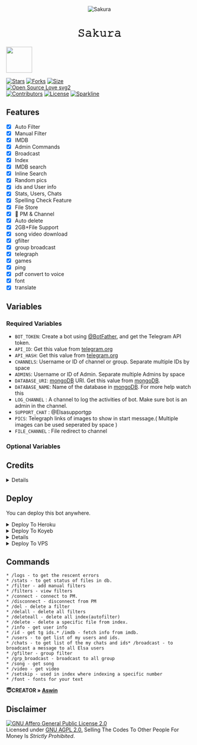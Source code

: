 <p align="center">
  <img src="https://telegra.ph/file/67a238112341dc2da77d9.jpg" alt="Sakura">
</p>
<h1 align="center">
  <b>𝚂𝚊𝚔𝚞𝚛𝚊</b>
</h1>

<a href="https://t.me/Unni0240">
  <img src="https://img.shields.io/badge/Join-blue?logo=telegram" width="70">

[![Stars](https://img.shields.io/github/stars/Devil-Botz/Elsa?style=flat-square&color=yellow)](https://github.com/Devil-Botz/Elsa/stargazers)
[![Forks](https://img.shields.io/github/forks/Devil-Botz/Elsa?style=flat-square&color=orange)](https://github.com/Devil-Botz/Elsa/fork)
[![Size](https://img.shields.io/github/repo-size/Devil-Botz/Elsa?style=flat-square&color=green)](https://github.com/Devil-Botz/Elsa)   
[![Open Source Love svg2](https://badges.frapsoft.com/os/v2/open-source.svg?v=103)](https://github.com/Devil-Botz/Elsa)   
[![Contributors](https://img.shields.io/github/contributors/Devil-Botz/Elsa?style=flat-square&color=green)](https://github.com/Devil-Botz/Elsa/graphs/contributors)
[![License](https://img.shields.io/badge/License-AGPL-blue)](https://github.com/Devil-Botz/Elsa/blob/main/LICENSE)
[![Sparkline](https://stars.medv.io/Devil-Botz/Elsa.svg)](https://stars.medv.io/Devil-Botz/Elsa)
## Features

- [x] Auto Filter
- [x] Manual Filter
- [x] IMDB
- [x] Admin Commands
- [x] Broadcast
- [x] Index
- [x] IMDB search
- [x] Inline Search
- [x] Random pics
- [x] ids and User info 
- [x] Stats, Users, Chats
- [x] Spelling Check Feature
- [x] File Store
- [x] 📂 PM & Channel 
- [x] Auto delete
- [x] 2GB+File Support
- [x] song video download
- [x] gfilter
- [x] group broadcast
- [x] telegraph
- [x] games
- [x] ping
- [x] pdf convert to voice
- [x] font
- [x] translate

## Variables

### Required Variables
* `BOT_TOKEN`: Create a bot using [@BotFather](https://telegram.dog/BotFather), and get the Telegram API token.
* `API_ID`: Get this value from [telegram.org](https://my.telegram.org/apps)
* `API_HASH`: Get this value from [telegram.org](https://my.telegram.org/apps)
* `CHANNELS`: Username or ID of channel or group. Separate multiple IDs by space
* `ADMINS`: Username or ID of Admin. Separate multiple Admins by space
* `DATABASE_URI`: [mongoDB](https://www.mongodb.com) URI. Get this value from [mongoDB](https://www.mongodb.com).
* `DATABASE_NAME`: Name of the database in [mongoDB](https://www.mongodb.com). For more help watch this 
* `LOG_CHANNEL` : A channel to log the activities of bot. Make sure bot is an admin in the channel.
* `SUPPORT_CHAT` : @Elsasupportgp
* `PICS`: Telegraph links of images to show in start message.( Multiple images can be used seperated by space )
* `FILE_CHANNEL` : File redirect to channel
### Optional Variables

## Credits
<details>

 Thanks To [Mahesh](https://github.com/Mahesh0253/Media-Search-bot) MediaSearch

 Thanks To [Subinps](https://github.com/subinps/Media-Search-bot) AutoFilter & Base repo
 
 Thanks To [Joelkb](https://github.com/Joelkb) Collaborator [Add Redirect feature,Error fixed, Add new features]

 Thanks To [Devil-Botz](https://github.com/Devil-Botz) Owner,Add more features 


</details>

## Deploy
You can deploy this bot anywhere.


<details><summary>Deploy To Heroku</summary>
<br>
<p>
<a href="https://heroku.com/deploy?template=https://github.com/Devil-Botz/Elsa">
  <img src="https://www.herokucdn.com/deploy/button.svg" alt="Deploy">
</a>
</p></details>

<details><summary>Deploy To Koyeb</summary>
<br>
<p>
<a href="https://app.koyeb.com/deploy?type=git&repository=github.com/Devil-Botz/Elsa&env[BOT_TOKEN]&env[API_ID]&env[API_HASH]&env[CHANNELS]&env[ADMINS]&env[PICS]&env[LOG_CHANNEL]&env[AUTH_CHANNEL]&env[CUSTOM_FILE_CAPTION]&env[DATABASE_URI]&env[DATABASE_NAME]&env[COLLECTION_NAME]=Telegram_files&env[SUPPORT_CHAT]&env[IMDB]=True&env[IMDB_TEMPLATE]&env[SINGLE_BUTTON]=True&env[AUTH_GROUPS]&env[P_TTI_SHOW_OFF]=True&run_command=python%20bot.py&branch=main&name=Elsa">
 <img src="https://www.koyeb.com/static/images/deploy/button.svg">
</p>
</details>
<details><summary> Deploy To Okteto </summary>
<br>
<p>
<a href="https://cloud.okteto.com/deploy?repository=https://github.com/Devil-Botz/Elsa&branch=main">
  <img src="https://okteto.com/develop-okteto.svg" alt="Develop on Okteto">
</a>
</p>
</details>
<details><summary>Deploy To VPS</summary>
<p>
<pre>
git clone https://github.com/Devil-Botz/Elsa
# Install Packages
pip3 install -U -r requirements.txt
Edit info.py with variables as given below then run bot
python3 bot.py
</pre>
</p>
</details>

## Commands

```
* /logs - to get the rescent errors
* /stats - to get status of files in db.
* /filter - add manual filters
* /filters - view filters
* /connect - connect to PM.
* /disconnect - disconnect from PM
* /del - delete a filter
* /delall - delete all filters
* /deleteall - delete all index(autofilter)
* /delete - delete a specific file from index.
* /info - get user info
* /id - get tg ids.* /imdb - fetch info from imdb.
* /users - to get list of my users and ids.
* /chats - to get list of the my chats and ids* /broadcast - to broadcast a message to all Elsa users
* /gfilter - group filter
* /grp_broadcast - broadcast to all group
* /song - get song
* /video - get video
* /setskip - used in index where indexing a specific number
* /font - fonts for your text
```
<b> 😇CREATOR » [Aswin](https://t.me/Aswin_pm_Bot)</b>

## Disclaimer
[![GNU Affero General Public License 2.0](https://www.gnu.org/graphics/agplv3-155x51.png)](https://www.gnu.org/licenses/agpl-3.0.en.html#header)    
Licensed under [GNU AGPL 2.0.](https://github.com/Devil-Botz/Elsa-V3/blob/main/LICENSE)
Selling The Codes To Other People For Money Is *Strictly Prohibited*.

